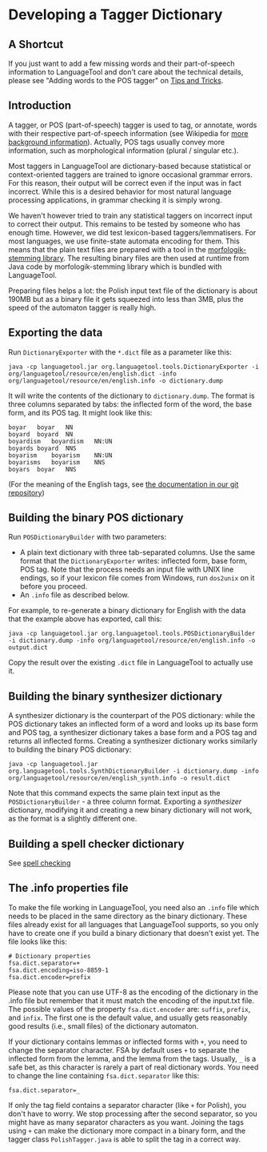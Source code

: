 # Developing a Tagger Dictionary

## A Shortcut

If you just want to add a few missing words and their part-of-speech 
information to LanguageTool and don't care about the technical details, 
please see "Adding words to the POS tagger" on
[Tips and Tricks](/tips-and-tricks#adding-words-to-the-pos-tagger).

## Introduction

A tagger, or POS (part-of-speech) tagger is used to tag, or annotate, 
words with their respective part-of-speech information (see Wikipedia 
for [more background 
information](http://en.wikipedia.org/wiki/Part-of-speech_tagging)). 
Actually, POS tags usually convey more information, such as 
morphological information (plural / singular etc.).

Most taggers in LanguageTool are dictionary-based because statistical 
or context-oriented taggers are trained to ignore occasional grammar 
errors. For this reason, their output will be correct even if the input 
was in fact incorrect. While this is a desired behavior for most 
natural language processing applications, in grammar checking it is 
simply wrong.

We haven't however tried to train any statistical taggers on incorrect 
input to correct their output. This remains to be tested by someone who 
has enough time. However, we did test lexicon-based 
taggers/lemmatisers. For most languages, we use finite-state automata 
encoding for them. This means that the plain text files are prepared 
with a tool in the [morfologik-stemming 
library](https://github.com/morfologik/morfologik-stemming). The resulting 
binary files are then used at runtime from Java code by 
morfologik-stemming library which is bundled with LanguageTool.

Preparing files helps a lot: the Polish input text file of the 
dictionary is about 190MB but as a binary file it gets squeezed into 
less than 3MB, plus the speed of the automaton tagger is really high.

## Exporting the data

Run `DictionaryExporter` with the `*.dict` file as a parameter like this:

    java -cp languagetool.jar org.languagetool.tools.DictionaryExporter -i org/languagetool/resource/en/english.dict -info org/languagetool/resource/en/english.info -o dictionary.dump

It will write the contents of the dictionary to `dictionary.dump`. The 
format is three columns separated by tabs: the inflected form of the 
word, the base form, and its POS tag. It might look like this:

    boyar	boyar	NN
    boyard	boyard	NN
    boyardism	boyardism	NN:UN
    boyards	boyard	NNS
    boyarism	boyarism	NN:UN
    boyarisms	boyarism	NNS
    boyars	boyar	NNS

(For the meaning of the English tags, see [the documentation in our git 
repository](https://github.com/languagetool-org/languagetool/blob/master/languagetool-language-modules/en/src/main/resources/org/languagetool/resource/en/tagset.txt))

## Building the binary POS dictionary

Run `POSDictionaryBuilder` with two parameters:

* A plain text dictionary with three tab-separated columns. Use the 
  same format that the `DictionaryExporter` writes: inflected form, base 
  form, POS tag. Note that the process needs an input file with UNIX line 
  endings, so if your lexicon file comes from Windows, run `dos2unix` on it 
  before you proceed.
* An `.info` file as described below.

For example, to re-generate a binary dictionary for English with the data that the example above has exported, call this:

    java -cp languagetool.jar org.languagetool.tools.POSDictionaryBuilder -i dictionary.dump -info org/languagetool/resource/en/english.info -o output.dict

Copy the result over the existing `.dict` file in LanguageTool to actually use it.

## Building the binary synthesizer dictionary

A synthesizer dictionary is the counterpart of the POS dictionary: 
while the POS dictionary takes an inflected form of a word and looks up 
its base form and POS tag, a synthesizer dictionary takes a base form 
and a POS tag and returns all inflected forms. Creating a synthesizer 
dictionary works similarly to building the binary POS dictionary:

    java -cp languagetool.jar org.languagetool.tools.SynthDictionaryBuilder -i dictionary.dump -info org/languagetool/resource/en/english_synth.info -o result.dict

Note that this command expects the same plain text input as the 
`POSDictionaryBuilder` - a three column format. Exporting a 
*synthesizer* dictionary, modifying it and creating a new binary 
dictionary will not work, as the format is a slightly different one.

## Building a spell checker dictionary

See [spell checking](/hunspell-support)

## The .info properties file

To make the file working in LanguageTool, you need also an `.info` file 
which needs to be placed in the same directory as the binary 
dictionary. These files already exist for all languages that 
LanguageTool supports, so you only have to create one if you build a 
binary dictionary that doesn't exist yet. The file looks like this:

    # Dictionary properties
    fsa.dict.separator=+
    fsa.dict.encoding=iso-8859-1
    fsa.dict.encoder=prefix

Please note that you can use UTF-8 as the encoding of the dictionary in 
the .info file but remember that it must match the encoding of the 
input.txt file. The possible values of the property `fsa.dict.encoder` 
are: `suffix`, `prefix`, and `infix`. The first one is the default 
value, and usually gets reasonably good results (i.e., small files) of 
the dictionary automaton.

If your dictionary contains lemmas or inflected forms with `+`, you 
need to change the separator character. FSA by default uses `+` to 
separate the inflected form from the lemma, and the lemma from the 
tags. Usually, `_` is a safe bet, as this character is rarely a part of 
real dictionary words. You need to change the line containing 
`fsa.dict.separator` like this:

    fsa.dict.separator=_

If only the tag field contains a separator character (like `+` for 
Polish), you don't have to worry. We stop processing after the second 
separator, so you might have as many separator characters as you want. 
Joining the tags using `+` can make the dictionary more compact in a 
binary form, and the tagger class `PolishTagger.java` is able to split 
the tag in a correct way.
